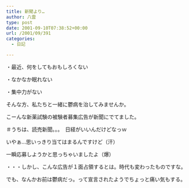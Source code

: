 ```yaml
---
title: 新聞より…
author: 八雲
type: post
date: 2001-09-10T07:38:52+00:00
url: /2001/09/391
categories:
  - 日記

---
```

・最近、何をしてもおもしろくない
  
・なかなか眠れない
  
・集中力がない

そんな方、私たちと一緒に鬱病を治してみませんか。

こーんな新薬試験の被験者募集広告が新聞にでてました。
  
＃うちは、読売新聞。。。　日経がいいんだけどなっｗ
  
いやぁ…思いっきり当てはまるんですけど（汗）
  
一瞬応募しようかと思っちゃいましたよ（爆）
  
・・・しかし、こんな広告が１面占領するとは。時代も変わったものですな。
  
でも、なんかお前は鬱病だっ。って宣言されたようでちょっと痛い気もする。